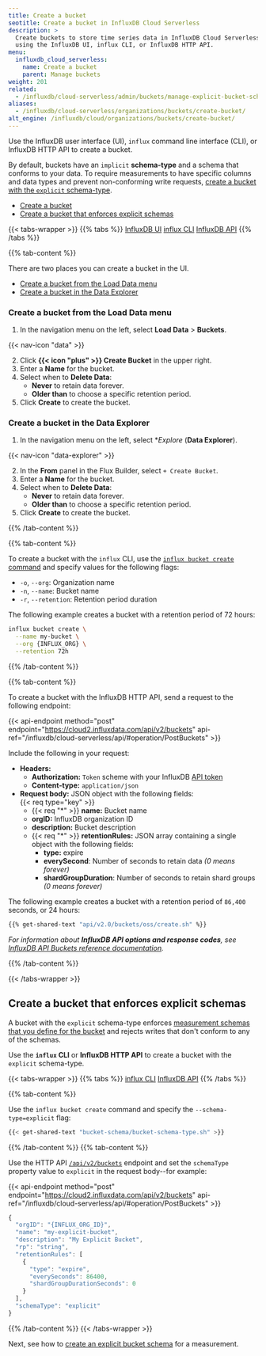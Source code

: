 ```yaml
---
title: Create a bucket
seotitle: Create a bucket in InfluxDB Cloud Serverless
description: >
  Create buckets to store time series data in InfluxDB Cloud Serverless
  using the InfluxDB UI, influx CLI, or InfluxDB HTTP API.
menu:
  influxdb_cloud_serverless:
    name: Create a bucket
    parent: Manage buckets
weight: 201
related:
  - /influxdb/cloud-serverless/admin/buckets/manage-explicit-bucket-schemas/
aliases:
  - /influxdb/cloud-serverless/organizations/buckets/create-bucket/
alt_engine: /influxdb/cloud/organizations/buckets/create-bucket/
---
```


Use the InfluxDB user interface (UI), `influx` command line interface (CLI), or InfluxDB HTTP API
to create a bucket.

By default, buckets have an `implicit` **schema-type** and a schema that conforms to your data.
To require measurements to have specific columns and data types and prevent non-conforming write requests,
[create a bucket with the `explicit` schema-type](#create-a-bucket-that-enforces-explicit-schemas).

- [Create a bucket](#create-a-bucket)
- [Create a bucket that enforces explicit schemas](#create-a-bucket-that-enforces-explicit-schemas)

<!-- Invisible anchor for "Create a bucket" -->
<span id="create-a-bucket"></span>

{{< tabs-wrapper >}}
{{% tabs %}}
[InfluxDB UI](#)
[influx CLI](#)
[InfluxDB API](#)
{{% /tabs %}}

<!------------------------------ BEGIN UI CONTENT ----------------------------->
{{% tab-content %}}

There are two places you can create a bucket in the UI.

- [Create a bucket from the Load Data menu](#create-a-bucket-from-the-load-data-menu)
- [Create a bucket in the Data Explorer](#create-a-bucket-in-the-data-explorer)

### Create a bucket from the Load Data menu

1. In the navigation menu on the left, select **Load Data** > **Buckets**.

{{< nav-icon "data" >}}

2. Click **{{< icon "plus" >}} Create Bucket** in the upper right.
3. Enter a **Name** for the bucket.
4. Select when to **Delete Data**:
    - **Never** to retain data forever.  
    - **Older than** to choose a specific retention period.
5. Click **Create** to create the bucket.

### Create a bucket in the Data Explorer

1. In the navigation menu on the left, select **Explore* (**Data Explorer**).

{{< nav-icon "data-explorer" >}}

2. In the **From** panel in the Flux Builder, select `+ Create Bucket`.
3. Enter a **Name** for the bucket.
4. Select when to **Delete Data**:
    - **Never** to retain data forever.  
    - **Older than** to choose a specific retention period.
5. Click **Create** to create the bucket.

{{% /tab-content %}}
<!------------------------------- END UI CONTENT ------------------------------>

<!----------------------------- BEGIN CLI CONTENT ----------------------------->
{{% tab-content %}}

To create a bucket with the `influx` CLI, use the [`influx bucket create` command](/influxdb/cloud-serverless/reference/cli/influx/bucket/create)
and specify values for the following flags:

- `-o`, `--org`: Organization name
- `-n`, `--name`: Bucket name
- `-r`, `--retention`: Retention period duration

The following example creates a bucket with a retention period of 72 hours:

```sh
influx bucket create \
  --name my-bucket \
  --org {INFLUX_ORG} \
  --retention 72h
```

{{% /tab-content %}}
<!------------------------------ END CLI CONTENT ------------------------------>

<!----------------------------- BEGIN API CONTENT ----------------------------->
{{% tab-content %}}

To create a bucket with the InfluxDB HTTP API, send a request to the following endpoint:

{{< api-endpoint method="post" endpoint="https://cloud2.influxdata.com/api/v2/buckets" api-ref="/influxdb/cloud-serverless/api/#operation/PostBuckets" >}}

Include the following in your request:

- **Headers:**
  - **Authorization:** `Token` scheme with your InfluxDB [API token](/influxdb/cloud/security/tokens/)
  - **Content-type:** `application/json`
- **Request body:** JSON object with the following fields:  
  {{< req type="key" >}}
  - {{< req "\*" >}} **name:** Bucket name
  - **orgID:** InfluxDB organization ID
  - **description:** Bucket description
  - {{< req "\*" >}} **retentionRules:** JSON array containing a single object
    with the following fields:
    - **type:** expire
    - **everySecond**: Number of seconds to retain data _(0 means forever)_
    - **shardGroupDuration**: Number of seconds to retain shard groups _(0 means forever)_

The following example creates a bucket with a retention period of `86,400` seconds, or 24 hours:

```sh
{{% get-shared-text "api/v2.0/buckets/oss/create.sh" %}}
```

_For information about **InfluxDB API options and response codes**, see
[InfluxDB API Buckets reference documentation](/influxdb/cloud-serverless/api/#operation/PostBuckets)._

{{% /tab-content %}}
<!------------------------------ END API CONTENT ------------------------------>
{{< /tabs-wrapper >}}

## Create a bucket that enforces explicit schemas

A bucket with the `explicit` schema-type enforces [measurement schemas that you define for the bucket](/influxdb/cloud-serverless/admin/buckets/bucket-schema/) and rejects writes that don't conform to any of the schemas.

Use the **`influx` CLI** or **InfluxDB HTTP API** to create a bucket with the `explicit` schema-type.

{{< tabs-wrapper >}}
{{% tabs %}}
[influx CLI](#)
[InfluxDB API](#)
{{% /tabs %}}

{{% tab-content %}}
<!------------------------------ BEGIN CLI CONTENT ----------------------------->

Use the `influx bucket create` command and specify the `--schema-type=explicit` flag:

```sh
{{< get-shared-text "bucket-schema/bucket-schema-type.sh" >}}
```

{{% /tab-content %}}
{{% tab-content %}}

<!----------------------------- BEGIN API CONTENT ----------------------------->

Use the HTTP API [`/api/v2/buckets`](/influxdb/cloud-serverless/api/#operation/PostBuckets)
endpoint and set the `schemaType` property value to `explicit` in the request body--for example:

{{< api-endpoint method="post" endpoint="https://cloud2.influxdata.com/api/v2/buckets" api-ref="/influxdb/cloud-serverless/api/#operation/PostBuckets" >}}

  ```js
  {
    "orgID": "{INFLUX_ORG_ID}",
    "name": "my-explicit-bucket",
    "description": "My Explicit Bucket",
    "rp": "string",
    "retentionRules": [
      {
        "type": "expire",
        "everySeconds": 86400,
        "shardGroupDurationSeconds": 0
      }
    ],
    "schemaType": "explicit"
  }
  ```
{{% /tab-content %}}
{{< /tabs-wrapper >}}

Next, see how to [create an explicit bucket schema](/influxdb/cloud-serverless/admin/buckets/bucket-schema/) for a measurement.
